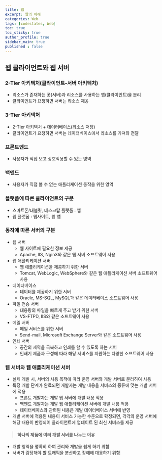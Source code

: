 ```yaml
---
title: 웹
excerpt: 웹의 이해
categories: Web
tags: [codestates, Web]
toc: true
toc_sticky: true
author_profile: true
sidebar_main: true
published : false
---
```


## 웹 클라이언트와 웹 서버

### 2-Tier 아키텍처(클라이언트-서버 아키텍처)
- 리소스가 존재하는 곳(서버)과 리소스를 사용하는 앱(클라이언트)을 분리
- 클라이언트가 요청하면 서버는 리소스 제공
### 3-Tier 아키텍처
- 2-Tier 아키텍처 + 데이터베이스(리소스 저장)
- 클라이언트가 요청하면 서버는 데이터베이스에서 리소스를 가져와 전달

### 프론트엔드
- 사용자가 직접 보고 상호작용할 수 있는 영역 
### 백엔드
- 사용자가 직접 볼 수 없는 애플리케이션 동작을 위한 영역

### 플랫폼에 따른 클라이언트의 구분
- 스마트폰/태블릿, 데스크탑 플랫폼 : 앱
- 웹 플랫폼 : 웹사이트, 웹 앱 
### 동작에 따른 서버의 구분
- 웹 서버 
  - 웹 사이트에 필요한 정보 제공
  - Apache, IIS, NginX와 같은 웹 서버 소프트웨어 사용
- 웹 애플리케이션 서버
  - 웹 애플리케이션을 제공하기 위한 서버
  - Tomcat, WebLogic, WebSphere와 같은 웹 애플리케이션 서버 소프트웨어 사용
- 데이터베이스 
  - 데이터를 제공하기 위한 서버
  - Oracle, MS-SQL, MySQL과 같은 데이터베이스 소프트웨어 사용
- 파일 전송 서버
  - 대용량의 파일을 빠르게 주고 받기 위한 서버
  - VS-FTPD, IIS와 같은 소프트웨어 사용
- 메일 서버 
  - 메일 서비스를 위한 서버
  - Send-mail, Microsoft Exchange Server와 같은 소프트웨어 사용
- 인쇄 서버
  - 공간의 제약을 극복하고 인쇄를 할 수 있도록 하는 서버 
  - 인쇄기 제품과 구성에 따라 해당 서비스를 지원하는 다양한 소프트웨어 사용

### 웹 서버와 웹 애플리케이션 서버
- 실제 개발 시, 서버의 사용 목적에 따라 운영 서버와 개발 서버로 분리하여 사용
- 특정 개발 단계가 완료되면 개발자는 개발 내용을 서비스의 종류에 맞는 개발 서버에 적용
  - 프론트 개발자는 개발 웹 서버에 개발 내용 적용
  - 백엔드 개발자는 개발 웹 애플리케이션 서버에 개발 내용 적용
  - 데이터베이스와 관련된 내용은 개발 데이터베이스 서버에 반영
- 개발 서버에 적용된 내용이 서비스 가능한 수준으로 확정되면, 각각의 운영 서버에 해당 내용이 반영되어 클라이언트에 업데이트 된 최신 서비스를 제공

> #### 하나의 제품에 여러 개발 서버를 나누는 이유 
- 개발 영역을 명확히 하여 관리와 개발을 쉽게 하기 위함
- 서버가 감당해야 할 트래픽을 분산하고 장애에 대응하기 위함
